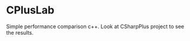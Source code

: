 CPlusLab
========

Simple performance comparison c++.
Look at CSharpPlus project to see the results.

